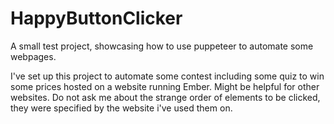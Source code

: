 # HappyButtonClicker
A small test project, showcasing how to use puppeteer to automate some webpages. 

I've set up this project to automate some contest including some quiz to win some prices hosted on a website running Ember. Might be helpful for other websites. Do not ask me about the strange order of elements to be clicked, they were specified by the website i've used them on.
